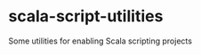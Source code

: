 scala-script-utilities
======================

Some utilities for enabling Scala scripting projects
